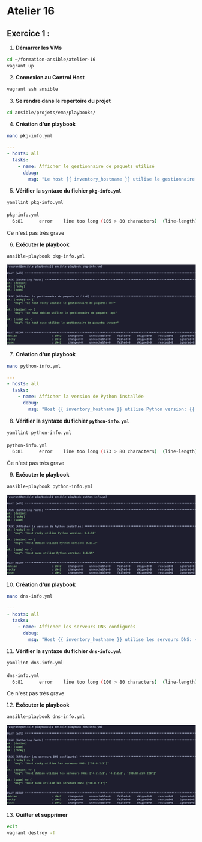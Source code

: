 # Atelier 16

## Exercice 1 : 

1. **Démarrer les VMs**  
```bash
cd ~/formation-ansible/atelier-16
vagrant up
```

2. **Connexion au Control Host**
```bash
vagrant ssh ansible
```

3. **Se rendre dans le repertoire du projet**
```bash
cd ansible/projets/ema/playbooks/
```

4. **Création d'un playbook**
```bash
nano pkg-info.yml
```
```yml
---
- hosts: all
  tasks:
    - name: Afficher le gestionnaire de paquets utilisé
      debug:
        msg: "Le host {{ inventory_hostname }} utilise le gestionnaire de paquets: {{ ansible_pkg_mgr }}"
```

5. **Vérifier la syntaxe du fichier `pkg-info.yml`**
```bash
yamllint pkg-info.yml

pkg-info.yml
  6:81      error    line too long (105 > 80 characters)  (line-length)
```
Ce n'est pas très grave

6. **Exécuter le playbook**
```bash
ansible-playbook pkg-info.yml
```
![pkg-info](assets/pkg-info.png)

7. **Création d'un playbook**
```bash
nano python-info.yml
```
```yml
---
- hosts: all
  tasks:
    - name: Afficher la version de Python installée
      debug:
        msg: "Host {{ inventory_hostname }} utilise Python version: {{ ansible_python.version.major }}.{{ ansible_python.version.minor }}.{{ ansible_python.version.micro }}"
```

8. **Vérifier la syntaxe du fichier `python-info.yml`**
```bash
yamllint python-info.yml

python-info.yml
  6:81      error    line too long (173 > 80 characters)  (line-length)
```
Ce n'est pas très grave

9. **Exécuter le playbook**
```bash
ansible-playbook python-info.yml
```
![python-info](assets/python-info.png)

10. **Création d'un playbook**
```bash
nano dns-info.yml
```
```yml
---
- hosts: all
  tasks:
    - name: Afficher les serveurs DNS configurés
      debug:
        msg: "Host {{ inventory_hostname }} utilise les serveurs DNS: {{ ansible_dns.nameservers }}"
```

11. **Vérifier la syntaxe du fichier `dns-info.yml`**
```bash
yamllint dns-info.yml

dns-info.yml
  6:81      error    line too long (100 > 80 characters)  (line-length)
```
Ce n'est pas très grave

12. **Exécuter le playbook**
```bash
ansible-playbook dns-info.yml
```
![dns-info](assets/dns-info.png)

13. **Quitter et supprimer**
```bash
exit
vagrant destroy -f
```